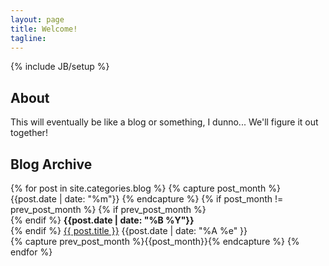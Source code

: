 ```yaml
---
layout: page
title: Welcome!
tagline: 
---
```

{% include JB/setup %}

## About

This will eventually be like a blog or something, I dunno... We'll figure it out together!

<article>
<h1 class="title">Blog Archive</h1>
<section>
{% for post in site.categories.blog %}
{% capture post_month %}
{{post.date | date: "%m"}}
{% endcapture %}
{% if post_month != prev_post_month %}
{% if prev_post_month %}
<br><!-- close month -->
{% endif %}
<b>{{post.date | date: "%B %Y"}}</b><br><!-- br is open month -->
{% endif %}
<a href="{{ post.url }}">{{ post.title }}</a> <time>{{post.date | date: "%A %e" }}</time><br>
{% capture prev_post_month %}{{post_month}}{% endcapture %}
{% endfor %}
</section>
</article>
